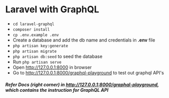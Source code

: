 # Laravel with GraphQL

* `cd laravel-graphql`
* `composer install`
* `cp .env.example .env`
* Create a database and add the db name and credentials in **.env** file
* `php artisan key:generate`
* `php artisan migrate`
* `php artisan db:seed` to seed the database
* Run `php artisan serve`
* Open http://127.0.0.1:8000 in browser
* Go to http://127.0.0.1:8000/graphql-playground to test out graphql API's

##### Refer Docs (right corner) in http://127.0.0.1:8000/graphql-playground, which contains the instruction for GraphQL API
